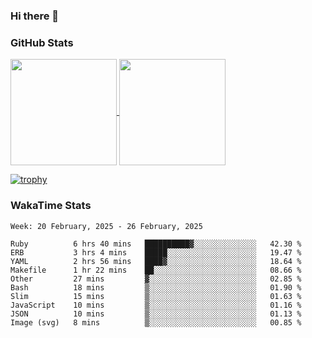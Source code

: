 ### Hi there 👋

### GitHub Stats

<a href="https://github.com/anuraghazra/github-readme-stats">
  <img align="center" height="170px" src="https://github-readme-stats.vercel.app/api/top-langs/?username=tksfjt1024&layout=compact&count_private=true&show_icons=true&show_icons=true&theme=graywhite" />
</a>
<a href="https://github.com/anuraghazra/github-readme-stats">
  <img align="center" height="170px" src="https://github-readme-stats.vercel.app/api?username=tksfjt1024&count_private=true&show_icons=true&show_icons=true&theme=graywhite" />
</a>

[![trophy](https://github-profile-trophy.vercel.app/?username=tksfjt1024)](https://github.com/ryo-ma/github-profile-trophy)

### WakaTime Stats

<!--START_SECTION:waka-->
```text
Week: 20 February, 2025 - 26 February, 2025

Ruby          6 hrs 40 mins   ██████████▓░░░░░░░░░░░░░░   42.30 % 
ERB           3 hrs 4 mins    █████░░░░░░░░░░░░░░░░░░░░   19.47 % 
YAML          2 hrs 56 mins   ████▓░░░░░░░░░░░░░░░░░░░░   18.64 % 
Makefile      1 hr 22 mins    ██░░░░░░░░░░░░░░░░░░░░░░░   08.66 % 
Other         27 mins         ▓░░░░░░░░░░░░░░░░░░░░░░░░   02.85 % 
Bash          18 mins         ▒░░░░░░░░░░░░░░░░░░░░░░░░   01.90 % 
Slim          15 mins         ▒░░░░░░░░░░░░░░░░░░░░░░░░   01.63 % 
JavaScript    10 mins         ▒░░░░░░░░░░░░░░░░░░░░░░░░   01.16 % 
JSON          10 mins         ▒░░░░░░░░░░░░░░░░░░░░░░░░   01.13 % 
Image (svg)   8 mins          ▒░░░░░░░░░░░░░░░░░░░░░░░░   00.85 % 
```
<!--END_SECTION:waka-->
